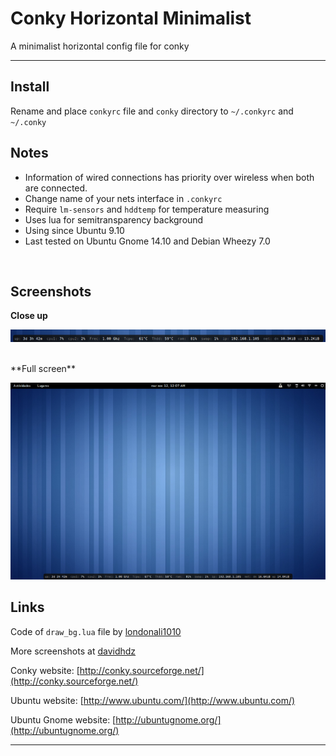 Conky Horizontal Minimalist
===========================
A minimalist horizontal config file for conky

----

Install
----
Rename and place `conkyrc` file and `conky` directory to `~/.conkyrc` and `~/.conky`
<br/>

Notes
-----
* Information of wired connections has priority over wireless when both are connected.
* Change name of your nets interface in `.conkyrc`
* Require `lm-sensors` and `hddtemp` for temperature measuring
* Uses lua for semitransparency background
* Using since Ubuntu 9.10 
* Last tested on Ubuntu Gnome 14.10 and Debian Wheezy 7.0
<br/>

Screenshots
------------
**Close up**

![Close view](conky/pre-close.png "Close up")

<br/>
**Full screen**

![Full view](conky/pre-full.png "Full screen")
<br/>

Links
-----
Code of `draw_bg.lua` file by [londonali1010](http://londonali1010.deviantart.com/)

More screenshots at [davidhdz](http://davidhdz.deviantart.com/gallery/29796305)
<br/>

Conky website: [http://conky.sourceforge.net/](http://conky.sourceforge.net/)

Ubuntu website:  [http://www.ubuntu.com/](http://www.ubuntu.com/)

Ubuntu Gnome website: [http://ubuntugnome.org/](http://ubuntugnome.org/) 

-----
